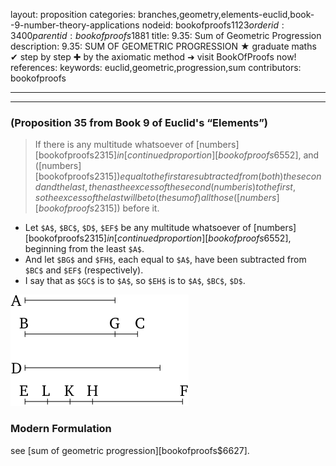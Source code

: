 layout: proposition
categories: branches,geometry,elements-euclid,book--9-number-theory-applications
nodeid: bookofproofs$1123
orderid: 3400
parentid: bookofproofs$1881
title: 9.35: Sum of Geometric Progression
description: 9.35: SUM OF GEOMETRIC PROGRESSION &#9733; graduate maths &#10004; step by step &#10010; by the axiomatic method &#10140; visit BookOfProofs now!
references: 
keywords: euclid,geometric,progression,sum
contributors: bookofproofs

---


---

### (Proposition 35 from Book 9 of Euclid's “Elements”)

> If there is any multitude whatsoever of [numbers][bookofproofs$2315] in [continued proportion][bookofproofs$6552], and ([numbers][bookofproofs$2315]) equal to the first are subtracted from (both) the second and the last, then as the excess of the second (number is) to the first, so the excess of the last will be to (the sum of) all those ([numbers][bookofproofs$2315]) before it.
* Let `$A$`, `$BC$`, `$D$`, `$EF$` be any multitude whatsoever of [numbers][bookofproofs$2315] in [continued proportion][bookofproofs$6552], beginning from the least `$A$`.
* And let `$BG$` and `$FH$`, each equal to `$A$`, have been subtracted from `$BC$` and `$EF$` (respectively).
* I say that as `$GC$` is to `$A$`, so `$EH$` is to `$A$`, `$BC$`, `$D$`.


![fig35e](https://github.com/bookofproofs/bookofproofs.github.io/blob/main/_sources/_assets/images/euclid/Book09/fig35e.png?raw=true)


### Modern Formulation

see [sum of geometric progression][bookofproofs$6627].